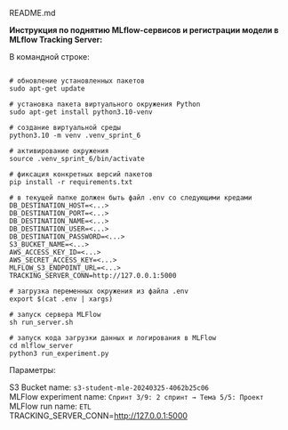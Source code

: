 README.md

**Инструкция по поднятию MLflow-сервисов и регистрации модели в MLflow Tracking Server:**    

В командной строке:    
```

# обновление установленных пакетов
sudo apt-get update    

# установка пакета виртуального окружения Python
sudo apt-get install python3.10-venv    

# создание виртуальной среды
python3.10 -m venv .venv_sprint_6  

# активирование окружения 
source .venv_sprint_6/bin/activate    

# фиксация конкретных версий пакетов
pip install -r requirements.txt    

# в текущей папке должен быть файл .env со следующими кредами
DB_DESTINATION_HOST=<...>
DB_DESTINATION_PORT=<...>
DB_DESTINATION_NAME=<...>
DB_DESTINATION_USER=<...>
DB_DESTINATION_PASSWORD=<...>
S3_BUCKET_NAME=<...>
AWS_ACCESS_KEY_ID=<...>
AWS_SECRET_ACCESS_KEY=<...>
MLFLOW_S3_ENDPOINT_URL=<...>
TRACKING_SERVER_CONN=http://127.0.0.1:5000

# загрузка переменных окружения из файла .env
export $(cat .env | xargs)    

# запуск сервера MLFlow
sh run_server.sh

# запуск кода загрузки данных и логирования в MLFlow
cd mlflow_server
python3 run_experiment.py
``` 
    
Параметры:    
    
S3 Bucket name: `s3-student-mle-20240325-4062b25c06`    
MLFlow experiment name:  `Спринт 3/9: 2 спринт → Тема 5/5: Проект`    
MLFlow run name: `ETL`    
TRACKING_SERVER_CONN=http://127.0.0.1:5000